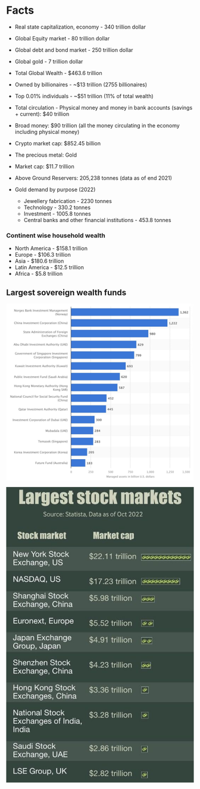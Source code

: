 # Facts

- Real state capitalization, economy - 340 trillion dollar
- Global Equity market - 80 trillion dollar
- Global debt and bond market - 250 trillion dollar
- Global gold - 7 trillion dollar

- Total Global Wealth - $463.6 trillion
- Owned by billionaires - ~$13 trillion (2755 billionaires)
- Top 0.01% individuals - ~$51 trillion (11% of total wealth)
- Total circulation - Physical money and money in bank accounts (savings + current): $40 trillion
- Broad money: $90 trillion (all the money circulating in the economy including physical money)
- Crypto market cap: $852.45 billion

- The precious metal: Gold
- Market cap: $11.7 trillion
- Above Ground Reservers: 205,238 tonnes (data as of end 2021)
- Gold demand by purpose (2022)
  - Jewellery fabrication - 2230 tonnes
  - Technology - 330.2 tonnes
  - Investment - 1005.8 tonnes
  - Central banks and other financial institutions - 453.8 tonnes

### Continent wise household wealth

- North America - $158.1 trillion
- Europe - $106.3 trillion
- Asia - $180.6 trillion
- Latin America - $12.5 trillion
- Africa - $5.8 trillion

## Largest sovereign wealth funds

![image](../media/TODO-Financial-Finance-Investing-image2.jpg)

![image](../media/largest-stock-markets.jpg)
